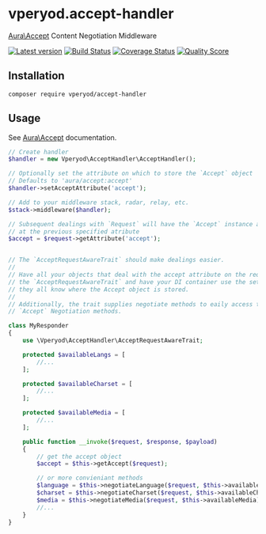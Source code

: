 # vperyod.accept-handler
[Aura\Accept] Content Negotiation Middleware

[![Latest version][ico-version]][link-packagist]
[![Build Status][ico-travis]][link-travis]
[![Coverage Status][ico-scrutinizer]][link-scrutinizer]
[![Quality Score][ico-code-quality]][link-code-quality]

## Installation
```
composer require vperyod/accept-handler
```

## Usage
See [Aura\Accept] documentation.
```php
// Create handler
$handler = new Vperyod\AcceptHandler\AcceptHandler();

// Optionally set the attribute on which to store the `Accept` object
// Defaults to 'aura/accept:accept'
$handler->setAcceptAttribute('accept');

// Add to your middleware stack, radar, relay, etc.
$stack->middleware($handler);

// Subsequent dealings with `Request` will have the `Accept` instance available
// at the previous specified atribute
$accept = $request->getAttribute('accept');


// The `AcceptRequestAwareTrait` should make dealings easier.
//
// Have all your objects that deal with the accept attribute on the request use
// the `AcceptRequestAwareTrait` and have your DI container use the setter, so that 
// they all know where the Accept object is stored.
//
// Additionally, the trait supplies negotiate methods to eaily access the the
// `Accept` Negotiation methods.

class MyResponder
{
    use \Vperyod\AcceptHandler\AcceptRequestAwareTrait;

    protected $availableLangs = [
        //...
    ];

    protected $availableCharset = [
        //...
    ];

    protected $availableMedia = [
        //...
    ];

    public function __invoke($request, $response, $payload)
    {
        // get the accept object
        $accept = $this->getAccept($request);

        // or more convieniant methods
        $language = $this->negotiateLanguage($request, $this->availableLangs);
        $charset = $this->negotiateCharset($request, $this->availableCharset)
        $media = $this->negotiateMedia($request, $this->availableMedia);
        //...
    }
}
```
[Aura\Accept]: https://github.com/auraphp/Aura.Accept

[ico-version]: https://img.shields.io/packagist/v/vperyod/accept-handler.svg?style=flat-square
[ico-travis]: https://img.shields.io/travis/vperyod/vperyod.accept-handler/master.svg?style=flat-square
[ico-scrutinizer]: https://img.shields.io/scrutinizer/coverage/g/vperyod/vperyod.accept-handler.svg?style=flat-square
[ico-code-quality]: https://img.shields.io/scrutinizer/g/vperyod/vperyod.accept-handler.svg?style=flat-square

[link-packagist]: https://packagist.org/packages/vperyod/accept-handler
[link-travis]: https://travis-ci.org/vperyod/vperyod.accept-handler
[link-scrutinizer]: https://scrutinizer-ci.com/g/vperyod/vperyod.accept-handler
[link-code-quality]: https://scrutinizer-ci.com/g/vperyod/vperyod.accept-handler
